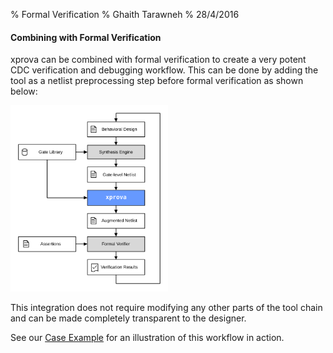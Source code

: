 % Formal Verification
% Ghaith Tarawneh
% 28/4/2016

#### Combining with Formal Verification

xprova can be combined with formal verification  to create a very potent CDC
verification and debugging workflow. This can be done by adding the tool as a
netlist preprocessing step before formal verification as shown below:

<img src='../figures/fig_flow.svg' style='width: 50%;'/>

This integration does not require modifying any other parts of the tool chain and can be made completely transparent to the designer.

See our [Case Example](example.htm) for an illustration of this workflow in action.